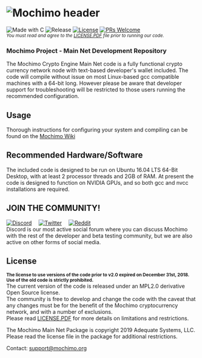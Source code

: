 # ![Mochimo header](https://mochimo.org/wp-content/uploads/2018/06/mochimo-pq-logo.svg)
![Made with C](https://img.shields.io/badge/Made%20with-C-%23.svg?color=%230059ff&style=for-the-badge)
![Release](https://img.shields.io/github/release/mochimodev/mochimo.svg?color=%230059ff&style=for-the-badge)
[![License](https://img.shields.io/badge/license-Modified%20MPL%202.0-%23.svg?color=%230059ff&style=for-the-badge)](LICENSE.PDF)
[![PRs Welcome](https://img.shields.io/badge/PRs-welcome-brightgreen.svg?color=%230059ff&style=for-the-badge)](http://makeapullrequest.com)  
<sup>*You must read and agree to the [LICENSE.PDF](LICENSE.PDF) file prior to running our code.*</sup>

### Mochimo Project - Main Net Development Repository
The Mochimo Crypto Engine Main Net code is a fully functional crypto currency network node with text-based developer's wallet included. The code will compile without issue on most Linux-based gcc compatible machines with a 64-bit long. However please be aware that developer support for troubleshooting will be restricted to those users running the recommended configuration.

## Usage
Thorough instructions for configuring your system and compiling can be found on the [Mochimo Wiki](http://www.mochiwiki.com)

## Recommended Hardware/Software
The included code is designed to be run on Ubuntu 16.04 LTS 64-Bit Desktop, with at least 2 processor threads and 2GB of RAM. At present the code is designed to function on NVIDIA GPUs, and so both gcc and nvcc installations are required.

## JOIN THE COMMUNITY!
[![Discord](https://img.shields.io/badge/Mochimo%20Official%20Discord-%23.svg?color=%23505050&style=popout&logo=discord)](https://discord.gg/EHFqS5s)&emsp;
[![Twitter](https://img.shields.io/badge/@mochimocrypto-%23.svg?color=%23505050&style=popout&logo=twitter)](https://twitter.com/mochimocrypto)&emsp;
[![Reddit](https://img.shields.io/badge/r/Mochimo-%23.svg?color=%23505050&style=popout&logo=reddit)](https://www.reddit.com/r/mochimo/)  
Discord is our most active social forum where you can discuss Mochimo with the rest of the developer and beta testing community, but we are also active on other forms of social media.  

## License
<sup>**The license to use versions of the code prior to v2.0 expired on December 31st, 2018. Use of the old code is strictly prohibited.**</sup>  
The current version of the code is released under an MPL2.0 derivative Open Source license.  
The community is free to develop and change the code with the caveat that any changes must be for the benefit of the Mochimo cryptocurrency network, and with a number of exclusions.  
Please read [LICENSE.PDF](LICENSE.PDF) for more details on limitations and restrictions.  

The Mochimo Main Net Package is copyright 2019 Adequate Systems, LLC.  
Please read the license file in the package for additional restrictions.

Contact: support@mochimo.org